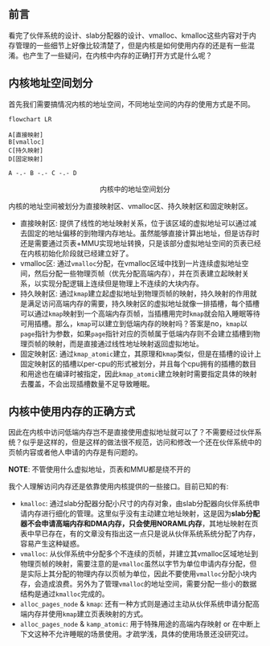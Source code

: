 <!-- # 内核态内存的正确使用方法 -->
## 前言

看完了伙伴系统的设计、slab分配器的设计、vmalloc、kmalloc这些内容对于内存管理的一些细节上好像比较清楚了，但是内核是如何使用内存的还是有一些混淆。也产生了一些疑问，在内核中内存的正确打开方式是什么呢？

## 内核地址空间划分

<!-- ![Alt text](https://img2023.cnblogs.com/blog/3174293/202310/3174293-20231008162052572-2045480879.png) -->
首先我们需要搞情况内核的地址空间，不同地址空间的内存的使用方式是不同。

```mermaid
flowchart LR

A[直接映射]
B[vmalloc]
C[持久映射]
D[固定映射]

A -.- B -.- C -.- D
```

<center>内核中的地址空间划分</center>

内核的地址空间被划分为直接映射区、vmalloc区、持久映射区和固定映射区。

- 直接映射区: 提供了线性的地址映射关系，位于该区域的虚拟地址可以通过减去固定的地址偏移的到物理内存地址。虽然能够直接计算出地址，但是访存时还是需要通过页表+MMU实现地址转换，只是该部分虚拟地址空间的页表已经在内核初始化阶段就已经建立好了。
- vmalloc区: 通过`vmalloc`分配，在vmalloc区域中找到一片连续虚拟地址空间，然后分配一些物理页帧（优先分配高端内存），并在页表建立起映射关系，以实现分配逻辑上连续但是物理上不连续的大块内存。
- 持久映射区: 通过`kmap`建立起虚拟地址到物理页帧的映射，持久映射的作用就是满足访问高端内存的需要，持久映射区的虚拟地址就像一排插槽，每个插槽可以通过`kmap`映射到一个高端内存页帧，当插槽用完时`kmap`就会陷入睡眠等待可用插槽。那么，`kmap`可以建立到低端内存的映射吗？答案是no，`kmap`以`page`指针为参数，如果`page`指针对应的页帧属于低端内存则不会建立插槽到物理页帧的映射，而是直接通过线性地址映射返回虚拟地址。
- 固定映射区: 通过`kmap_atomic`建立，其原理和`kmap`类似，但是在插槽的设计上固定映射区的插槽以per-cpu的形式被划分，并且每个cpu拥有的插槽的数目和用途也在编译时被指定，因此`kmap_atomic`建立映射时需要指定具体的映射去覆盖，不会出现插槽数量不足导致睡眠。

## 内核中使用内存的正确方式

因此在内核中访问低端内存岂不是直接使用虚拟地址就可以了？不需要经过伙伴系统？似乎是这样的，但是这样的做法很不规范，访问和修改一个还在伙伴系统中的页帧内容或者他人申请的内存是有问题的。

**NOTE**: 不管使用什么虚拟地址，页表和MMU都是绕不开的

我个人理解访问内存还是依靠使用内核提供的一些接口。目前已知的有:

- `kmalloc`: 通过slab分配器分配小尺寸的内存对象，由slab分配器向伙伴系统申请内存进行细化的管理。这里似乎没有主动建立地址映射，这是因为**slab分配器不会申请高端内存和DMA内存，只会使用NORAML内存**，其地址映射在页表中早已存在，有的文章没有指出这一点只是说从伙伴系统系统分配了内存，容易产生这种疑惑。
- `vmalloc`: 从伙伴系统中分配多个不连续的页帧，并建立其vmalloc区域地址到物理页帧的映射，需要注意的是`vmalloc`虽然以字节为单位申请内存分配，但是实际上其分配的物理内存以页帧为单位，因此不要使用`vmalloc`分配小块内存，会造成浪费。另外为了管理`vmalloc`的地址空间，需要分配一些小的数据结构是通过`kmalloc`完成的。
- `alloc_pages_node` & `kmap`: 还有一种方式则是通过主动从伙伴系统申请分配高端内存并使用`kmap`建立页表映射的方式。
- `alloc_pages_node` & `kamp_atomic`: 用于特殊用途的高端内存映射 or 在中断上下文这种不允许睡眠的场景使用。才疏学浅，具体的使用场景还没研究过。
